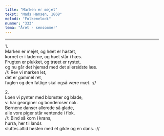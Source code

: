 ```yaml
---
title: "Marken er mejet"
tekst: "Mads Hansen, 1868"
melodi: "Folkemelodi"
nummer: "333"
tema: "Året - sensommer"
---
```


***

1.<br>
Marken er mejet, og høet er høstet,<br>
kornet er i laderne, og høet står i hæs.<br>
Frugten er plukket, og træet er rystet,<br>
og nu går det hjemad med det allersidste læs.<br>
//: Rev vi marken let,<br>
det er gammel ret,<br>
fuglen og den fattige skal også være mæt. :// <br>

2.<br>
Loen vi pynter med blomster og blade,<br>
vi har georginer og bonderoser nok.<br>
Børnene danser allerede så glade,<br>
alle vore piger står ventende i flok.<br>
//: Bind så korn i krans,<br>
hurra, her til lands<br>
sluttes altid høsten med et gilde og en dans. :// <br>
